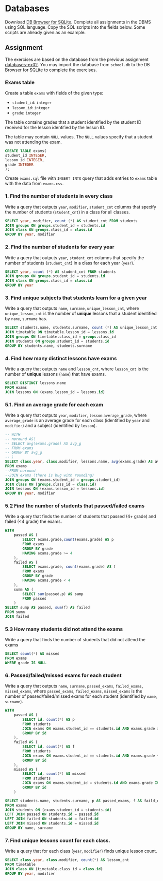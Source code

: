 # Databases

Download [DB Browser for SQLite](https://sqlitebrowser.org/). Complete all
assignments in the DBMS using SQL language. Copy the SQL scripts into the fields
below. Some scripts are already given as an example.

## Assignment

The exercises are based on the database from the previous assignment
[databases-ex02](https://github.com/prog-1/databases-ex02). You may import the database from `school.db` to the DB Browser for SQLite to complete the exercises.

### Exams table

Create a table `exams` with fields of the given type:

* `student_id`: `integer`
* `lesson_id`: `integer`
* `grade`: `integer`

The table contains grades that a student identified by the student ID received for the lesson identified by the lesson ID.

The table may contain `NULL` values. The `NULL` values specify that a student was not attending the exam. 

```sql
CREATE TABLE exams(
student_id INTEGER,
lesson_id INTEGER,
grade INTEGER
);
```

Create `exams.sql` file with `INSERT INTO` query that adds entries to `exams` table with the data from `exams.csv`.

### 1. Find the number of students in every class

Write a query that outputs `year`, `modifier`, `student_cnt` columns that specify the number of students (`student_cnt`) in a class for all classes.

```sql
SELECT year, modifier, count (*) AS student_cnt FROM students
JOIN groups ON groups.student_id = students.id
JOIN class ON groups.class_id = class.id
GROUP BY year, modifier
```

### 2. Find the number of students for every year

Write a query that outputs `year`, `student_cnt` columns that specify the number of students (`student_cnt`) in a class for each year (`year`).

```sql
SELECT year, count (*) AS student_cnt FROM students
JOIN groups ON groups.student_id = students.id
JOIN class ON groups.class_id = class.id
GROUP BY year
```

### 3. Find unique subjects that students learn for a given year

Write a query that outputs `name`, `surname`, `unique_lesson_cnt`, where `unique_lesson_cnt` is the number of **unique** lessons that a student identified by `name`, `surname` has.

```sql
SELECT students.name, students.surname, count (*) AS unique_lesson_cnt FROM lessons
JOIN timetable ON timetable.lesson_id = lessons.id
JOIN groups ON timetable.class_id = groups.class_id
JOIN students ON groups.student_id = students.id
GROUP BY students.name, students.surname
```

### 4. Find how many distinct lessons have exams

Write a query that outputs `name` and `lesson_cnt`, where `lesson_cnt` is the number of **unique** lessons (`name`) that have exams.

```sql
SELECT DISTINCT lessons.name 
FROM exams
JOIN lessons ON (exams.lesson_id = lessons.id)
```

### 5.1. Find an average grade for each exam

Write a query that outputs `year`, `modifier`, `lesson` `average_grade`, where `average_grade` is an average grade for each class (identified by `year` and `modifier`) and a subject (identified by `lesson`).

```sql
-- WITH 
-- noround AS(
-- SELECT avg(exams.grade) AS avg_g
-- FROM exams
-- GROUP BY avg_g
-- )
SELECT class.year, class.modifier, lessons.name, avg(exams.grade) AS average_grade --round(avg_g, 2) AS average_grade
FROM exams
--FROM noround
--JOIN exams (there is bug with rounding)
JOIN groups ON (exams.student_id = groups.student_id)
JOIN class ON (groups.class_id = class.id)
JOIN lessons ON (exams.lesson_id = lessons.id)
GROUP BY year, modifier
```

### 5.2 Find the number of students that passed/failed exams

Write a query that finds the number of students that passed (4+ grade) and failed (<4 grade) the exams.

```sql
WITH 
	passed AS (
		SELECT exams.grade,count(exams.grade) AS p
		FROM exams
		GROUP BY grade
		HAVING exams.grade >= 4
	),
	failed AS (
		SELECT exams.grade, count(exams.grade) AS f
		FROM exams
		GROUP BY grade
		HAVING exams.grade < 4
	), 
	summ AS (
		SELECT sum(passed.p) AS sump
		FROM passed
	)
SELECT sump AS passed, sum(f) AS failed
FROM summ
JOIN failed
```

### 5.3 How many students did not attend the exams

Write a query that finds the number of students that did not attend the exams

```sql
SELECT count(*) AS missed
FROM exams
WHERE grade IS NULL
```

### 6. Passed/failed/missed exams for each student

Write a query that outputs `name`, `surname`, `passed_exams`, `failed_exams`, `missed_exams`, where `passed_exams`, `failed_exams`, `missed_exams` is the number of passed/failed/missed exams for each student (identified by `name`, `surname`).

```sql
WITH
	passed AS (
		SELECT id, count(*) AS p
		FROM students
		JOIN exams ON exams.student_id == students.id AND exams.grade >= 4
		GROUP BY id
	),
	failed AS (
		SELECT id, count(*) AS f
		FROM students
		JOIN exams ON exams.student_id == students.id AND exams.grade < 4
		GROUP BY id
	), 
	missed AS (
		SELECT id, count(*) AS missed
		FROM students
		JOIN exams ON exams.student_id = students.id AND exams.grade IS NULL
		GROUP BY id
	)

SELECT students.name, students.surname, p AS passed_exams, f AS faild_exams, missed AS missed_exams
FROM exams
JOIN students ON (exams.student_id = students.id)
LEFT JOIN passed ON students.id = passed.id
LEFT JOIN failed ON students.id = failed.id
LEFT JOIN missed ON students.id = missed.id
GROUP BY name, surname
```

### 7. Find unique lessons count for each class.

Write a query that for each class (`year`, `modifier`) finds unique lesson count.

```sql
SELECT class.year, class.modifier, count(*) AS lesson_cnt
FROM timetable
JOIN class ON (timetable.class_id = class.id)
GROUP BY year, modifier
```
